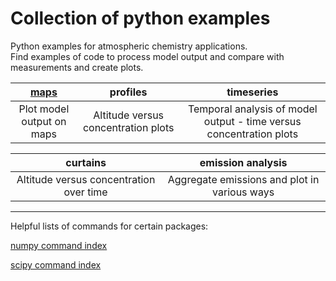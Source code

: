 # Collection of python examples
<!--
.. title: Python examples for atmospheric chemistry
.. date: 2020-03-26
.. tags: atmospheric chemistry python examples gallery
.. description: Based off the Unidata one-stop shop for Python in atmospheric science and meteorology
.. author: rrb
-->

Python examples for atmospheric chemistry applications.<br>
Find examples of code to process model output and compare with measurements and create plots.

|[maps](map_plotting.md) | profiles | timeseries |
|:-------------:|:-------------:|:-------------:|
|Plot model output on maps| Altitude versus concentration plots | Temporal analysis of model output - time versus concentration plots |



|curtains| emission analysis |
|:-------------:|:-------------:|
| Altitude versus concentration over time | Aggregate emissions and plot in various ways |

------------------------------
Helpful lists of commands for certain packages:

[numpy command index](https://numpy.org/doc/stable/genindex.html)

[scipy command index](https://docs.scipy.org/doc/scipy/reference/genindex.html)


